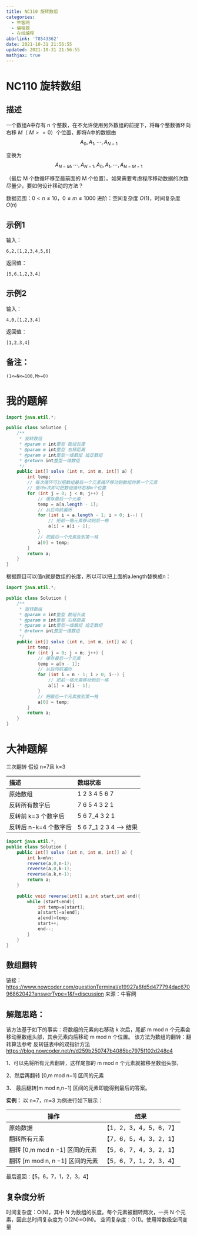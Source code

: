 ```yaml
---
title: NC110 旋转数组
categories:
  - 牛客网
  - 编程题
  - 在线编程
abbrlink: '78543362'
date: 2021-10-31 21:56:55
updated: 2021-10-31 21:56:55
mathjax: true
---
```

# NC110 旋转数组

## 描述

一个数组A中存有 n 个整数，在不允许使用另外数组的前提下，将每个整数循环向右移 $M$（ $M>=0$）个位置，即将A中的数据由
$$
A_0 , A_1, \cdots , A_{N-1} 
$$

变换为
$$
A_{N-M},\cdots,A_{N-1},A_0,A_1,\cdots ,A_{N-M-1}
$$

（最后 M 个数循环移至最前面的 M 个位置）。如果需要考虑程序移动数据的次数尽量少，要如何设计移动的方法？

数据范围：$0<n \leq 10$，$0 \leq m \leq 1000$
进阶：空间复杂度 $O(1)$，时间复杂度 $O(n)$

## 示例1
输入：
```
6,2,[1,2,3,4,5,6]
```

返回值：
```
[5,6,1,2,3,4]
```

## 示例2
输入：
```
4,0,[1,2,3,4]
```

返回值：
```
[1,2,3,4]
```

## 备注：
```
(1<=N<=100,M>=0)
```
# 我的题解
```java
import java.util.*;

public class Solution {
    /**
     * 旋转数组
     * @param n int整型 数组长度
     * @param m int整型 右移距离
     * @param a int整型一维数组 给定数组
     * @return int整型一维数组
     */
    public int[] solve (int n, int m, int[] a) {
        int temp;
        // 每次循环可以把数组最后一个元素循环移动到数组的第一个元素
        // 循环m次即可把数组循环右移m个位置
        for (int j = 0; j < m; j++) {
            // 缓存最后一个元素
            temp = a[a.length - 1];
            // 从后向前遍历
            for (int i = a.length - 1; i > 0; i--) {
                // 把前一格元素移动到后一格
                a[i] = a[i - 1];
            }
            // 把最后一个元素放到第一格
            a[0] = temp;
        }
        return a;
    }
}
```
根据题目可以值n就是数组的长度，所以可以把上面的a.length替换成n：
```java
import java.util.*;

public class Solution {
    /**
     * 旋转数组
     * @param n int整型 数组长度
     * @param m int整型 右移距离
     * @param a int整型一维数组 给定数组
     * @return int整型一维数组
     */
    public int[] solve (int n, int m, int[] a) {
        int temp;
        for (int j = 0; j < m; j++) {
            // 缓存最后一个元素
            temp = a[n - 1];
            // 从后向前遍历
            for (int i = n - 1; i > 0; i--) {
                // 把前一格元素移动到后一格
                a[i] = a[i - 1];
            }
            // 把最后一个元素放到第一格
            a[0] = temp;
        }
        return a;
    }
}
```
# 大神题解
三次翻转
假设 n=7且 k=3

|描述|数组状态|
|:---|:---|
|原始数组|1 2 3 4 5 6 7|
|反转所有数字后|7 6 5 4 3 2 1|
|反转前 k=3 个数字后|5 6 7_4 3 2 1|
|反转后 n-k=4 个数字后|5 6 7_1 2 3 4 --> 结果|

```java
import java.util.*;
public class Solution {
    public int[] solve (int n, int m, int[] a) {
        int k=m%n;
        reverse(a,0,n-1);
        reverse(a,0,k-1);
        reverse(a,k,n-1);
        return a;
    }
    
    public void reverse(int[] a,int start,int end){
        while (start<end){
            int temp=a[start];
            a[start]=a[end];
            a[end]=temp;
            start++;
            end--;
        }
    }
}
```

## 数组翻转

链接：https://www.nowcoder.com/questionTerminal/e19927a8fd5d477794dac67096862042?answerType=1&f=discussion
来源：牛客网



## 解题思路：  

 该方法基于如下的事实：将数组的元素向右移动 k 次后，尾部 m mod n 个元素会移动至数组头部，其余元素向后移动 m mod n 个位置。
 该方法为数组的翻转：翻转算法参考 反转链表中的双指针方法 https://blog.nowcoder.net/n/d259b250747b4085bc7975f102d248c4

  1、可以先将所有元素翻转，这样尾部的 m mod n 个元素就被移至数组头部， 

  2、然后再翻转 [0,m mod n−1] 区间的元素 

  3、 最后翻转[m mod n,n−1] 区间的元素即能得到最后的答案。 

**实例：**
 以 n=7，m=3 为例进行如下展示：

| 操作                            | 结果                    |
| ------------------------------- | ----------------------- |
| 原始数据                        | 【1，2，3，4，5，6，7】 |
| 翻转所有元素                    | 【7，6，5，4，3，2，1】 |
| 翻转 [0,m mod n −1] 区间的元素  | 【5，6，7，4，3，2，1】 |
| 翻转 [m mod n, n −1] 区间的元素 | 【5，6，7，1，2，3，4】 |

 最后返回：【5，6，7，1，2，3，4】

## 复杂度分析

时间复杂度：O(N)，其中 N 为数组的长度。每个元素被翻转两次，一共 N 个元素，因此总时间复杂度为 O(2N)=O(N)。
空间复杂度：O(1)。使用常数级空间变量
